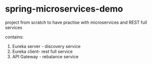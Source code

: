 # spring-microservices-demo

project from scratch to have practise with microservices and REST full services

contains:
1. Eureka server - discovery service
2. Eureka client- rest full service
3. API Gateway - rebalance service
